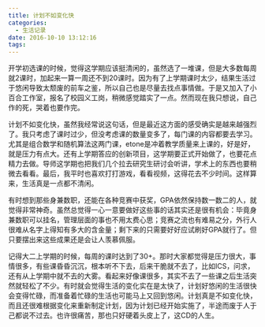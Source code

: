 ```yaml
---
title: 计划不如变化快
categories:
  - 生活记录
date: 2016-10-10 13:12:16
tags:
---
```


开学初选课的时候，觉得这学期应该挺清闲的，虽然选了一堆课，但是大多数每周就2课时，加起来一算一周还不到20课时。因为有了上学期课时太少，结果生活过于悠闲导致太颓废的前车之鉴，所以自己也是尽量去找点事情做。于是又加入了小百合工作室，报名了校园义工岗，稍微感觉踏实了一点。然而现在我只想说，自己作的死，哭着也要作完。

<!--more-->

计划不如变化快，虽然我经常说这句话，但是最近这方面的感受确实是越来越强烈了。我只考虑了课时过少，但没考虑课的数量变多了，每门课的内容都要去学习。尤其是组合数学和随机算法这两门课，etone是冲着教学质量来上课的，好是好，就是压力有点大。还有上学期答应的创新项目，这学期要正式开始做了，也要花点精力去做。导师这学期也把我们几个拉去研究生研讨会听讲，学术上的东西也要稍微去看看。最后，我平时也喜欢打打游戏，看看视频，这得花去不少时间。这样算来，生活真是一点都不清闲。

有时想到那些身兼数职，还能在各种竞赛中获奖，GPA依然保持数一数二的人，就觉得非常神奇。虽然总觉得一心一意要做好这些事的话其实还是很有机会：毕竟身兼数职可以挂名，管理层面的事也不用太费心思；竞赛之流也有难易之分，外行人很难从名字上得知有多大的含金量；剩下来的只需要好好应试刷好GPA就行了。但只要摆出来这些成果还是会让人羡慕佩服。

记得大二上学期的时候，每周的课时达到了30+。那时大家都觉得是压力很大，事情很多，有些课昏昏沉沉，根本听不下去，后来干脆就不去了，比如ICS，问求，还有从上学期中就不去的大雾。看起来好像课很多，其实不去了一些课之后生活突然就轻松了不少。有时就会觉得生活的变化实在是太快了，计划好悠闲的生活很快会变得忙碌，而准备着忙碌的生活也可能马上又回到悠闲。计划真是不如变化快，而且还很难根据变化来重新制定计划，因为计划已经开始实施了，半途而废于人于己都说不过去。也许很痛苦，那也只好硬着头皮上了，这CD的人生。
